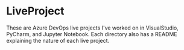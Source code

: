 # LiveProject

These are Azure DevOps live projects I've worked on in VisualStudio, PyCharm, and Jupyter Notebook.
Each directory also has a README explaining the nature of each live project. 
